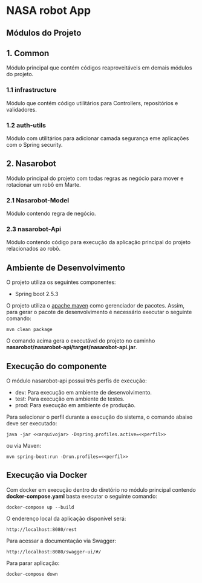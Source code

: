 # NASA robot App

## Módulos do Projeto

## 1. Common
Módulo principal que contém códigos reaproveitáveis em demais módulos do projeto.

### 1.1 infrastructure
Módulo que contém código utilitários para Controllers, repositórios e validadores.

### 1.2 auth-utils
Módulo com utilitários para adicionar camada segurança eme aplicações com o Spring security.

## 2. Nasarobot
Módulo principal do projeto com todas regras as negócio para mover e rotacionar um robô em Marte.

### 2.1 Nasarobot-Model
Módulo contendo regra de negócio.

### 2.3 nasarobot-Api
Módulo contendo código para execução da aplicação principal do projeto relacionados ao robô.

## Ambiente de Desenvolvimento

O projeto utiliza os seguintes componentes:

- Spring boot 2.5.3

O projeto utiliza o [apache maven](https://maven.apache.org/) como gerenciador de pacotes. Assim, para gerar o pacote de desenvolvimento é necessário executar o seguinte comando:

```
mvn clean package
```
O comando acima gera o executável do projeto no caminho **nasarobot/nasarobot-api/target/nasarobot-api.jar**.

## Execução do componente
O módulo nasarobot-api  possui três perfis de execução:

- dev: Para execução em ambiente de desenvolvimento.
- test: Para execução em ambiente de testes.
- prod: Para execução em ambiente de produção.

Para selecionar o perfil durante a execução do sistema, o comando abaixo deve ser executado:
```
java -jar <<arquivojar> -Dspring.profiles.active=<<perfil>>
```

ou via Maven:

```
mvn spring-boot:run -Drun.profiles=<<perfil>>
```

## Execução via Docker

Com docker em execução dentro do diretório no módulo principal contendo **docker-compose.yaml** basta executar o seguinte comando:

```
docker-compose up --build
```

O enderenço local da aplicação disponível será: 

```
http://localhost:8080/rest
```

Para acessar a documentação via Swagger:

```
http://localhost:8080/swagger-ui/#/

```

Para parar aplicação:

```
docker-compose down

```


